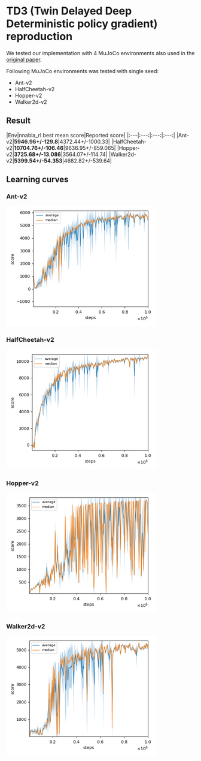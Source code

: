 # TD3 (Twin Delayed Deep Deterministic policy gradient) reproduction

We tested our implementation with 4 MuJoCo environments also used in the [original paper](https://arxiv.org/pdf/1802.09477.pdf).

Following MuJoCo environments was tested with single seed:

- Ant-v2
- HalfCheetah-v2
- Hopper-v2
- Walker2d-v2

## Result

|Env|nnabla_rl best mean score|Reported score|
|:---|:---:|:---:|:---:|
|Ant-v2|**5946.96+/-129.8**|4372.44+/-1000.33|
|HalfCheetah-v2|**10704.76+/-106.46**|9636.95+/-859.065|
|Hopper-v2|**3725.68+/-13.086**|3564.07+/-114.74|
|Walker2d-v2|**5399.54+/-54.353**|4682.82+/-539.64|

## Learning curves

### Ant-v2

![Ant-v2 Result](reproduction_results/Ant-v2_results/result.png)

### HalfCheetah-v2

![HalfCheetah-v2 Result](reproduction_results/HalfCheetah-v2_results/result.png)

### Hopper-v2

![Hopper-v2 Result](reproduction_results/Hopper-v2_results/result.png)

### Walker2d-v2

![Walker2d-v2 Result](reproduction_results/Walker2d-v2_results/result.png)
